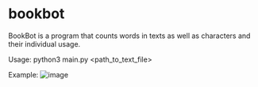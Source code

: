 # bookbot
 
BookBot is a program that counts words in texts as well as characters and their individual usage.

Usage: python3 main.py <path_to_text_file>

Example:
![image](https://github.com/user-attachments/assets/1caa7e33-40be-4a19-abde-988ef95b8288)
